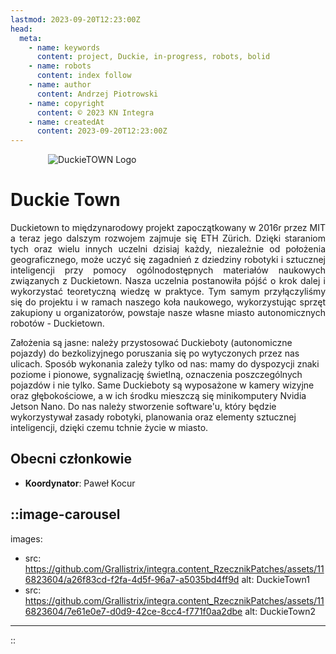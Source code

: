 ```yaml
---
lastmod: 2023-09-20T12:23:00Z
head:
  meta:
    - name: keywords
      content: project, Duckie, in-progress, robots, bolid
    - name: robots
      content: index follow
    - name: author
      content: Andrzej Piotrowski
    - name: copyright
      content: © 2023 KN Integra
    - name: createdAt
      content: 2023-09-20T12:23:00Z
---
```



<p>
        <img src="https://github.com/Grallistrix/integra.content_RzecznikPatches/assets/116823604/8e8e1439-f72e-44a5-9795-7f91a1220264" alt="DuckieTOWN Logo" style="max-height: 500px;  display: block; margin: 0; padding-left:60px">
</p>

# Duckie Town
<p style="text-align:justify">
Duckietown to międzynarodowy projekt zapoczątkowany w 2016r przez MIT a teraz jego dalszym rozwojem zajmuje się ETH Zürich. Dzięki staraniom tych oraz wielu innych uczelni dzisiaj każdy, niezależnie od położenia geograficznego, może uczyć się zagadnień z dziedziny robotyki i sztucznej inteligencji przy pomocy ogólnodostępnych materiałów naukowych związanych z Duckietown. Nasza uczelnia postanowiła pójść o krok dalej i wykorzystać teoretyczną wiedzę w praktyce. Tym samym przyłączyliśmy się do projektu i w ramach naszego koła naukowego, wykorzystując sprzęt zakupiony u organizatorów, powstaje nasze własne miasto autonomicznych robotów - Duckietown. 

Założenia są jasne: należy przystosować Duckieboty (autonomiczne pojazdy) do bezkolizyjnego poruszania się po wytyczonych przez nas ulicach. Sposób wykonania zależy tylko od nas: mamy do dyspozycji znaki poziome i pionowe, sygnalizację świetlną, oznaczenia poszczególnych pojazdów i nie tylko. Same Duckieboty są wyposażone w kamery wizyjne oraz głębokościowe, a w ich środku mieszczą się minikomputery Nvidia Jetson Nano. Do nas należy stworzenie software'u, który będzie wykorzystywał zasady robotyki, planowania oraz elementy sztucznej inteligencji, dzięki czemu tchnie życie w miasto. 
</p>

## Obecni członkowie

- **Koordynator**: Paweł Kocur
<!-- markdownlint-disable MD003 MD007 -->
::image-carousel
---
images:
- src: https://github.com/Grallistrix/integra.content_RzecznikPatches/assets/116823604/a26f83cd-f2fa-4d5f-96a7-a5035bd4ff9d
  alt: DuckieTown1
- src: https://github.com/Grallistrix/integra.content_RzecznikPatches/assets/116823604/7e61e0e7-d0d9-42ce-8cc4-f771f0aa2dbe
  alt: DuckieTown2
---
::
<!-- markdownlint-enable MD003 MD007 -->
